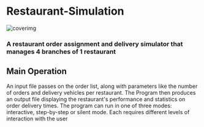 # Restaurant-Simulation
![coverimg](https://repository-images.githubusercontent.com/179267259/e5b3af00-6fb6-11e9-9e73-1e045978caab)
### A restaurant order assignment and delivery simulator that manages 4 branches of 1 restaurant
## Main Operation
An input file passes on the order list, along with parameters like the number of orders and delivery vehicles per restaurant.
The Program then produces an output file displaying the restaurant's performance and statistics on order delivery times.
The program can run in one of three modes: interactive, step-by-step or silent mode. Each requires different levels of interaction with the user
